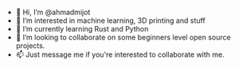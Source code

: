 - 👋 Hi, I’m @ahmadmijot
- 👀 I’m interested in machine learning, 3D printing and stuff
- 🌱 I’m currently learning Rust and Python
- 💞️ I’m looking to collaborate on some beginners level open source projects.
- 📫 Just message me if you're interested to collaborate with me.

<!---
ahmadmijot/ahmadmijot is a ✨ special ✨ repository because its `README.md` (this file) appears on your GitHub profile.
You can click the Preview link to take a look at your changes.
--->
